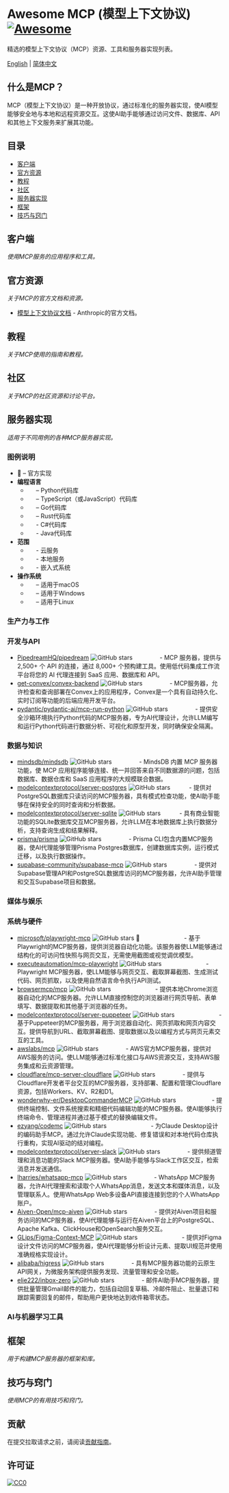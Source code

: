 # Awesome MCP (模型上下文协议) [![Awesome](https://awesome.re/badge.svg)](https://awesome.re)

精选的模型上下文协议（MCP）资源、工具和服务器实现列表。

[English](README.md) | [简体中文](README-zh.md)

## 什么是MCP？

MCP（模型上下文协议）是一种开放协议，通过标准化的服务器实现，使AI模型能够安全地与本地和远程资源交互。这使AI助手能够通过访问文件、数据库、API和其他上下文服务来扩展其功能。

## 目录

- [客户端](#客户端)
- [官方资源](#官方资源)
- [教程](#教程)
- [社区](#社区)
- [服务器实现](#服务器实现)
- [框架](#框架)
- [技巧与窍门](#技巧与窍门)

## 客户端

*使用MCP服务的应用程序和工具。*

<!-- 客户端部分将在后续填充 -->

## 官方资源

*关于MCP的官方文档和资源。*

- [模型上下文协议文档](https://docs.anthropic.com/claude/docs/model-context-protocol) - Anthropic的官方文档。

## 教程

*关于MCP使用的指南和教程。*

<!-- 教程部分将在后续填充 -->

## 社区

*关于MCP的社区资源和讨论平台。*

<!-- 社区部分将在后续填充 -->

## 服务器实现

*适用于不同用例的各种MCP服务器实现。*

### 图例说明

- 🏅 – 官方实现
- **编程语言**
  - <img src="https://cdn.simpleicons.org/python/3776AB" width="16" height="16"/> – Python代码库
  - <img src="https://cdn.simpleicons.org/typescript/3178C6" width="16" height="16"/> – TypeScript（或JavaScript）代码库
  - <img src="https://cdn.simpleicons.org/go/00ADD8" width="16" height="16"/> – Go代码库
  - <img src="https://cdn.simpleicons.org/rust/000000" width="16" height="16"/> – Rust代码库
  - <img src="https://cdn.simpleicons.org/csharp/239120" width="16" height="16"/> - C#代码库
  - <img src="https://cdn.simpleicons.org/java/007396" width="16" height="16"/> - Java代码库
- **范围**
  - <img src="https://cdn.simpleicons.org/icloud/3693F3" width="16" height="16"/> - 云服务
  - <img src="https://cdn.simpleicons.org/homeassistant/41BDF5" width="16" height="16"/> - 本地服务
  - <img src="https://cdn.simpleicons.org/arduino/00979D" width="16" height="16"/> - 嵌入式系统
- **操作系统**
  - <img src="https://cdn.simpleicons.org/apple/999" width="16" height="16"/> – 适用于macOS
  - <img src="https://cdn.simpleicons.org/windows/999" width="16" height="16"/> – 适用于Windows
  - <img src="https://cdn.simpleicons.org/linux/999" width="16" height="16"/> – 适用于Linux

### 生产力与工作

<!-- 生产力与工作部分将在后续填充高质量的MCP服务器实现 -->

### 开发与API

* [PipedreamHQ/pipedream](https://github.com/PipedreamHQ/pipedream) ![GitHub stars](https://img.shields.io/github/stars/PipedreamHQ/pipedream?style=social) <img src="https://cdn.simpleicons.org/typescript/3178C6" width="16" height="16"/> <img src="https://cdn.simpleicons.org/icloud/3693F3" width="16" height="16"/> <img src="https://cdn.simpleicons.org/homeassistant/41BDF5" width="16" height="16"/> - MCP 服务器，提供与 2,500+ 个 API 的连接，通过 8,000+ 个预构建工具。使用低代码集成工作流平台将您的 AI 代理连接到 SaaS 应用、数据库和 API。
* [get-convex/convex-backend](https://github.com/get-convex/convex-backend) ![GitHub stars](https://img.shields.io/github/stars/get-convex/convex-backend?style=social) <img src="https://cdn.simpleicons.org/typescript/3178C6" width="16" height="16"/> <img src="https://cdn.simpleicons.org/icloud/3693F3" width="16" height="16"/> <img src="https://cdn.simpleicons.org/homeassistant/41BDF5" width="16" height="16"/> - MCP服务器，允许检查和查询部署在Convex上的应用程序，Convex是一个具有自动持久化、实时订阅等功能的后端应用开发平台。
* [pydantic/pydantic-ai/mcp-run-python](https://github.com/pydantic/pydantic-ai/tree/main/mcp-run-python) ![GitHub stars](https://img.shields.io/github/stars/pydantic/pydantic-ai?style=social) <img src="https://cdn.simpleicons.org/typescript/3178C6" width="16" height="16"/> <img src="https://cdn.simpleicons.org/python/3776AB" width="16" height="16"/> <img src="https://cdn.simpleicons.org/homeassistant/41BDF5" width="16" height="16"/> - 提供安全沙箱环境执行Python代码的MCP服务器，专为AI代理设计，允许LLM编写和运行Python代码进行数据分析、可视化和原型开发，同时确保安全隔离。

### 数据与知识

* [mindsdb/mindsdb](https://github.com/mindsdb/mindsdb) ![GitHub stars](https://img.shields.io/github/stars/mindsdb/mindsdb?style=social) <img src="https://cdn.simpleicons.org/python/3776AB" width="16" height="16"/> <img src="https://cdn.simpleicons.org/icloud/3693F3" width="16" height="16"/> <img src="https://cdn.simpleicons.org/homeassistant/41BDF5" width="16" height="16"/> - MindsDB 内置 MCP 服务器功能，使 MCP 应用程序能够连接、统一并回答来自不同数据源的问题，包括数据库、数据仓库和 SaaS 应用程序的大规模联合数据。
* [modelcontextprotocol/server-postgres](https://github.com/modelcontextprotocol/servers/tree/main/src/postgres) ![GitHub stars](https://img.shields.io/github/stars/modelcontextprotocol/servers?style=social) <img src="https://cdn.simpleicons.org/typescript/3178C6" width="16" height="16"/> <img src="https://cdn.simpleicons.org/homeassistant/41BDF5" width="16" height="16"/> - 提供对PostgreSQL数据库只读访问的MCP服务器，具有模式检查功能，使AI助手能够在保持安全的同时查询和分析数据。
* [modelcontextprotocol/server-sqlite](https://github.com/modelcontextprotocol/servers/tree/main/src/sqlite) ![GitHub stars](https://img.shields.io/github/stars/modelcontextprotocol/servers?style=social) <img src="https://cdn.simpleicons.org/typescript/3178C6" width="16" height="16"/> <img src="https://cdn.simpleicons.org/homeassistant/41BDF5" width="16" height="16"/> - 具有商业智能功能的SQLite数据库交互MCP服务器，允许LLM在本地数据库上执行数据分析，支持查询生成和结果解释。
* [prisma/prisma](https://github.com/prisma/prisma) ![GitHub stars](https://img.shields.io/github/stars/prisma/prisma?style=social) <img src="https://cdn.simpleicons.org/typescript/3178C6" width="16" height="16"/> <img src="https://cdn.simpleicons.org/nodejs/339933" width="16" height="16"/> <img src="https://cdn.simpleicons.org/homeassistant/41BDF5" width="16" height="16"/> - Prisma CLI包含内置MCP服务器，使AI代理能够管理Prisma Postgres数据库，创建数据库实例，运行模式迁移，以及执行数据操作。
* [supabase-community/supabase-mcp](https://github.com/supabase-community/supabase-mcp) ![GitHub stars](https://img.shields.io/github/stars/supabase-community/supabase-mcp?style=social) <img src="https://cdn.simpleicons.org/typescript/3178C6" width="16" height="16"/> <img src="https://cdn.simpleicons.org/icloud/3693F3" width="16" height="16"/> <img src="https://cdn.simpleicons.org/homeassistant/41BDF5" width="16" height="16"/> - 提供对Supabase管理API和PostgreSQL数据库访问的MCP服务器，允许AI助手管理和交互Supabase项目和数据。

### 媒体与娱乐

<!-- 媒体与娱乐部分将在后续填充高质量的MCP服务器实现 -->

### 系统与硬件

* [microsoft/playwright-mcp](https://github.com/microsoft/playwright-mcp) ![GitHub stars](https://img.shields.io/github/stars/microsoft/playwright-mcp?style=social) 🏅 <img src="https://cdn.simpleicons.org/typescript/3178C6" width="16" height="16"/> <img src="https://cdn.simpleicons.org/homeassistant/41BDF5" width="16" height="16"/> <img src="https://cdn.simpleicons.org/apple/999" width="16" height="16"/> <img src="https://cdn.simpleicons.org/windows/999" width="16" height="16"/> <img src="https://cdn.simpleicons.org/linux/999" width="16" height="16"/> - 基于Playwright的MCP服务器，提供浏览器自动化功能。该服务器使LLM能够通过结构化的可访问性快照与网页交互，无需使用截图或视觉调优模型。
* [executeautomation/mcp-playwright](https://github.com/executeautomation/mcp-playwright) ![GitHub stars](https://img.shields.io/github/stars/executeautomation/mcp-playwright?style=social) <img src="https://cdn.simpleicons.org/typescript/3178C6" width="16" height="16"/> <img src="https://cdn.simpleicons.org/homeassistant/41BDF5" width="16" height="16"/> <img src="https://cdn.simpleicons.org/apple/999" width="16" height="16"/> <img src="https://cdn.simpleicons.org/windows/999" width="16" height="16"/> <img src="https://cdn.simpleicons.org/linux/999" width="16" height="16"/> - Playwright MCP服务器，使LLM能够与网页交互、截取屏幕截图、生成测试代码、网页抓取，以及使用自然语言命令执行API测试。
* [browsermcp/mcp](https://github.com/browsermcp/mcp) ![GitHub stars](https://img.shields.io/github/stars/browsermcp/mcp?style=social) <img src="https://cdn.simpleicons.org/typescript/3178C6" width="16" height="16"/> <img src="https://cdn.simpleicons.org/homeassistant/41BDF5" width="16" height="16"/> <img src="https://cdn.simpleicons.org/apple/999" width="16" height="16"/> <img src="https://cdn.simpleicons.org/windows/999" width="16" height="16"/> <img src="https://cdn.simpleicons.org/linux/999" width="16" height="16"/> - 提供本地Chrome浏览器自动化的MCP服务器。允许LLM直接控制您的浏览器进行网页导航、表单填写、数据提取和其他基于浏览器的任务。
* [modelcontextprotocol/server-puppeteer](https://github.com/modelcontextprotocol/servers/tree/main/src/puppeteer) ![GitHub stars](https://img.shields.io/github/stars/modelcontextprotocol/servers?style=social) <img src="https://cdn.simpleicons.org/typescript/3178C6" width="16" height="16"/> <img src="https://cdn.simpleicons.org/homeassistant/41BDF5" width="16" height="16"/> <img src="https://cdn.simpleicons.org/apple/999" width="16" height="16"/> <img src="https://cdn.simpleicons.org/windows/999" width="16" height="16"/> <img src="https://cdn.simpleicons.org/linux/999" width="16" height="16"/> - 基于Puppeteer的MCP服务器，用于浏览器自动化、网页抓取和网页内容交互。提供导航到URL、截取屏幕截图、提取数据以及以编程方式与网页元素交互的工具。
* [awslabs/mcp](https://github.com/awslabs/mcp) ![GitHub stars](https://img.shields.io/github/stars/awslabs/mcp?style=social) <img src="https://cdn.simpleicons.org/typescript/3178C6" width="16" height="16"/> <img src="https://cdn.simpleicons.org/icloud/3693F3" width="16" height="16"/> <img src="https://cdn.simpleicons.org/homeassistant/41BDF5" width="16" height="16"/> - AWS官方MCP服务器，提供对AWS服务的访问。使LLM能够通过标准化接口与AWS资源交互，支持AWS服务集成和云资源管理。
* [cloudflare/mcp-server-cloudflare](https://github.com/cloudflare/mcp-server-cloudflare) ![GitHub stars](https://img.shields.io/github/stars/cloudflare/mcp-server-cloudflare?style=social) <img src="https://cdn.simpleicons.org/typescript/3178C6" width="16" height="16"/> <img src="https://cdn.simpleicons.org/icloud/3693F3" width="16" height="16"/> <img src="https://cdn.simpleicons.org/homeassistant/41BDF5" width="16" height="16"/> - 提供与Cloudflare开发者平台交互的MCP服务器，支持部署、配置和管理Cloudflare资源，包括Workers、KV、R2和D1。
* [wonderwhy-er/DesktopCommanderMCP](https://github.com/wonderwhy-er/DesktopCommanderMCP) ![GitHub stars](https://img.shields.io/github/stars/wonderwhy-er/DesktopCommanderMCP?style=social) <img src="https://cdn.simpleicons.org/typescript/3178C6" width="16" height="16"/> <img src="https://cdn.simpleicons.org/homeassistant/41BDF5" width="16" height="16"/> <img src="https://cdn.simpleicons.org/apple/999" width="16" height="16"/> <img src="https://cdn.simpleicons.org/linux/999" width="16" height="16"/> - 提供终端控制、文件系统搜索和精细代码编辑功能的MCP服务器。使AI能够执行终端命令、管理进程并通过基于模式的替换编辑文件。
* [ezyang/codemc](https://github.com/ezyang/codemcp) ![GitHub stars](https://img.shields.io/github/stars/ezyang/codemcp?style=social) <img src="https://cdn.simpleicons.org/python/3776AB" width="16" height="16"/> <img src="https://cdn.simpleicons.org/homeassistant/41BDF5" width="16" height="16"/> <img src="https://cdn.simpleicons.org/apple/999" width="16" height="16"/> <img src="https://cdn.simpleicons.org/windows/999" width="16" height="16"/> <img src="https://cdn.simpleicons.org/linux/999" width="16" height="16"/> - 为Claude Desktop设计的编码助手MCP。通过允许Claude实现功能、修复错误和对本地代码仓库执行重构，实现AI驱动的结对编程。
* [modelcontextprotocol/server-slack](https://github.com/modelcontextprotocol/servers/tree/main/src/slack) ![GitHub stars](https://img.shields.io/github/stars/modelcontextprotocol/servers?style=social) <img src="https://cdn.simpleicons.org/typescript/3178C6" width="16" height="16"/> <img src="https://cdn.simpleicons.org/icloud/3693F3" width="16" height="16"/> <img src="https://cdn.simpleicons.org/homeassistant/41BDF5" width="16" height="16"/> - 提供频道管理和消息功能的Slack MCP服务器。使AI助手能够与Slack工作区交互，检索消息并发送通信。
* [lharries/whatsapp-mcp](https://github.com/lharries/whatsapp-mcp) ![GitHub stars](https://img.shields.io/github/stars/lharries/whatsapp-mcp?style=social) <img src="https://cdn.simpleicons.org/go/00ADD8" width="16" height="16"/> <img src="https://cdn.simpleicons.org/python/3776AB" width="16" height="16"/> <img src="https://cdn.simpleicons.org/homeassistant/41BDF5" width="16" height="16"/> - WhatsApp MCP服务器，允许AI代理搜索和读取个人WhatsApp消息，发送文本和媒体消息，以及管理联系人。使用WhatsApp Web多设备API直接连接到您的个人WhatsApp账户。
* [Aiven-Open/mcp-aiven](https://github.com/Aiven-Open/mcp-aiven) ![GitHub stars](https://img.shields.io/github/stars/Aiven-Open/mcp-aiven?style=social) <img src="https://cdn.simpleicons.org/python/3776AB" width="16" height="16"/> <img src="https://cdn.simpleicons.org/icloud/3693F3" width="16" height="16"/> <img src="https://cdn.simpleicons.org/homeassistant/41BDF5" width="16" height="16"/> - 提供对Aiven项目和服务访问的MCP服务器，使AI代理能够与运行在Aiven平台上的PostgreSQL、Apache Kafka、ClickHouse和OpenSearch服务交互。
* [GLips/Figma-Context-MCP](https://github.com/GLips/Figma-Context-MCP) ![GitHub stars](https://img.shields.io/github/stars/GLips/Figma-Context-MCP?style=social) <img src="https://cdn.simpleicons.org/typescript/3178C6" width="16" height="16"/> <img src="https://cdn.simpleicons.org/homeassistant/41BDF5" width="16" height="16"/> <img src="https://cdn.simpleicons.org/apple/999" width="16" height="16"/> <img src="https://cdn.simpleicons.org/windows/999" width="16" height="16"/> <img src="https://cdn.simpleicons.org/linux/999" width="16" height="16"/> - 提供对Figma设计文件访问的MCP服务器，使AI代理能够分析设计元素、提取UI规范并使用准确规格实现设计。
* [alibaba/higress](https://github.com/alibaba/higress) ![GitHub stars](https://img.shields.io/github/stars/alibaba/higress?style=social) <img src="https://cdn.simpleicons.org/go/00ADD8" width="16" height="16"/> <img src="https://cdn.simpleicons.org/icloud/3693F3" width="16" height="16"/> <img src="https://cdn.simpleicons.org/homeassistant/41BDF5" width="16" height="16"/> - 具有MCP服务器功能的云原生API网关，为微服务架构提供服务发现、流量管理和安全功能。
* [elie222/inbox-zero](https://github.com/elie222/inbox-zero) ![GitHub stars](https://img.shields.io/github/stars/elie222/inbox-zero?style=social) <img src="https://cdn.simpleicons.org/typescript/3178C6" width="16" height="16"/> <img src="https://cdn.simpleicons.org/icloud/3693F3" width="16" height="16"/> <img src="https://cdn.simpleicons.org/homeassistant/41BDF5" width="16" height="16"/> - 邮件AI助手MCP服务器，提供批量管理Gmail邮件的能力，包括自动回复草稿、冷邮件阻止、批量退订和跟踪需要回复的邮件，帮助用户更快地达到收件箱零状态。

<!-- 系统与硬件部分将在后续填充高质量的MCP服务器实现 -->

### AI与机器学习工具

<!-- AI与机器学习工具部分将在后续填充高质量的MCP服务器实现 -->

## 框架

*用于构建MCP服务器的框架和库。*

<!-- 框架部分将在后续填充 -->

## 技巧与窍门

*使用MCP的有用技巧和窍门。*

<!-- 技巧与窍门部分将在后续填充 -->

## 贡献

在提交拉取请求之前，请阅读[贡献指南](CONTRIBUTING.md)。

## 许可证

[![CC0](https://i.creativecommons.org/p/zero/1.0/88x31.png)](https://creativecommons.org/publicdomain/zero/1.0/) 